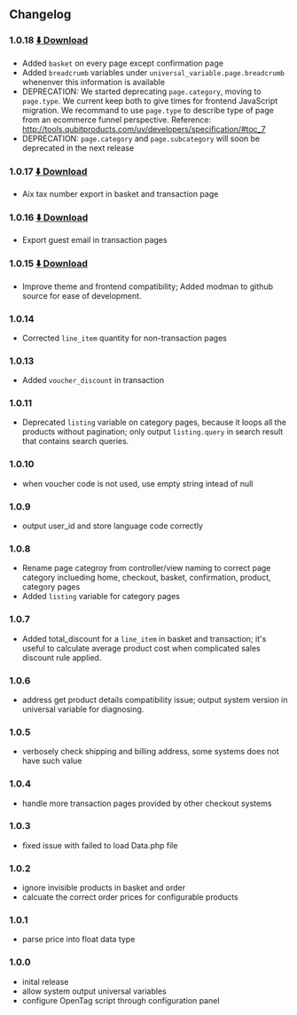 ## Changelog

### 1.0.18 [:arrow_down: Download](https://github.com/QubitProducts/UniversalVariable-Magento-Extension/archive/1.0.18.zip)
* Added `basket` on every page except confirmation page
* Added `breadcrumb` variables under `universal_variable.page.breadcrumb` whenenver this information is available
* DEPRECATION: We started deprecating `page.category`, moving to `page.type`. We current keep both to give times for frontend JavaScript migration. We recommand to use `page.type` to describe type of page from an ecommerce funnel perspective. Reference: http://tools.qubitproducts.com/uv/developers/specification/#toc_7
* DEPRECATION: `page.category` and `page.subcategory` will soon be deprecated in the next release

### 1.0.17 [:arrow_down: Download](https://github.com/QubitProducts/UniversalVariable-Magento-Extension/archive/1.0.17.zip)
* Aix tax number export in basket and transaction page 

### 1.0.16  [:arrow_down: Download](https://github.com/QubitProducts/UniversalVariable-Magento-Extension/archive/1.0.16.zip)
* Export guest email in transaction pages

### 1.0.15  [:arrow_down: Download](https://github.com/QubitProducts/UniversalVariable-Magento-Extension/archive/1.0.15.zip)
* Improve theme and frontend compatibility; Added modman to github source for ease of development.

### 1.0.14
* Corrected `line_item` quantity for non-transaction pages

### 1.0.13
* Added `voucher_discount` in transaction

### 1.0.11
* Deprecated `listing` variable on category pages, because it loops all the products without pagination; only output `listing.query` in search result that contains search queries.

### 1.0.10
* when voucher code is not used, use empty string intead of null

### 1.0.9
* output user_id and store language code correctly

### 1.0.8
* Rename page categroy from controller/view naming to correct page category inclueding home, checkout, basket, confirmation, product, category pages
* Added `listing` variable for category pages 

### 1.0.7
* Added total_discount for a `line_item` in basket and transaction; it's useful to calculate average product cost when complicated sales discount rule applied.

### 1.0.6
* address get product details compatibility issue; output system version in universal variable for diagnosing. 

### 1.0.5
* verbosely check shipping and billing address, some systems does not have such value 

### 1.0.4
* handle more transaction pages provided by other checkout systems

### 1.0.3
* fixed issue with failed to load Data.php file

### 1.0.2
* ignore invisible products in basket and order
* calcuate the correct order prices for configurable products

### 1.0.1
* parse price into float data type

### 1.0.0
* inital release
* allow system output universal variables
* configure OpenTag script through configuration panel
